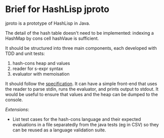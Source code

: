 # Brief for HashLisp jproto

jproto is a prototype of HashLisp in Java.

The detail of the hash table doesn't need to be implemented: indexing a HashMap by cons cell hashVaue is sufficient.

It should be structured into three main components, each developed with TDD and unit tests:

1. hash-cons heap and values
2. reader for s-expr syntax
3. evaluator with memoisation

It should follow the [specification](spec/spec.md).
It can have a simple front-end that uses the reader to parse stdin, runs the evaluator, and prints output to stdout.
It would be useful to ensure that values and the heap can be dumped to the console.

*Extensions*:

* List test cases for the hash-cons language and their expected evaluations in a file separatedly from the java tests (eg in CSV) so they can be reused as a language validation suite.